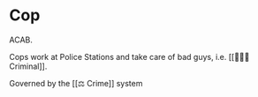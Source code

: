 # Cop

ACAB.

Cops work at Police Stations and take care of bad guys, i.e. [[👳🏽‍♂️ Criminal]].

Governed by the [[⚖️ Crime]] system
